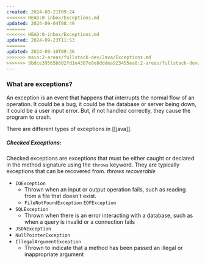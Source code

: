 ```yaml
---
created: 2024-08-21T09:24
<<<<<<< HEAD:0-inbox/Exceptions.md
updated: 2024-09-04T08:49
=======
<<<<<<< HEAD:0-inbox/Exceptions.md
updated: 2024-09-23T11:53
=======
updated: 2024-09-10T09:36
>>>>>>> main:2-areas/fullstack-dev/Java/Exceptions.md
>>>>>>> 9bdce39565b602fd1e4387e0e8dddea923455ea8:2-areas/fullstack-dev/Java/Exceptions.md
---
```

### What are exceptions?
An exception is an event that happens that interrupts the normal flow of an operation. It could be a bug, it could be the database or server being down, it could be a user input error. But, if not handled correctly, they cause the program to crash. 

There are different types of exceptions in [[java]]. 
##### Checked Exceptions:
Checked exceptions are exceptions that must be either caught or declared in the method signature using the `throws` keyword. They are typically exceptions that can be recovered from. *throws* *recoverable*
- `IOException`
	- Thrown when an input or output operation fails, such as reading from a file that doesn't exist. 
	- `FileNotFoundException` `EOFException`
- `SQLException`
	- Thrown when there is an error interacting with a database, such as when a query is invalid or a connection fails
- `JSONException`
- `NullPointerException`
- `IllegalArgumentException`
	- Thrown to indicate that a method has been passed an illegal or inappropriate argument